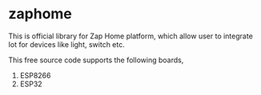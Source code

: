 # zaphome

This is official library for Zap Home platform, which allow user to integrate Iot for devices like light, switch etc.

This free source code supports the following boards,

1. ESP8266
2. ESP32
